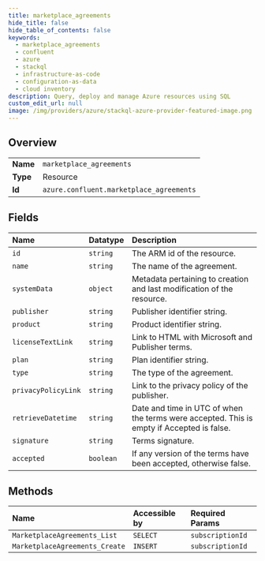 ```yaml
---
title: marketplace_agreements
hide_title: false
hide_table_of_contents: false
keywords:
  - marketplace_agreements
  - confluent
  - azure    
  - stackql
  - infrastructure-as-code
  - configuration-as-data
  - cloud inventory
description: Query, deploy and manage Azure resources using SQL
custom_edit_url: null
image: /img/providers/azure/stackql-azure-provider-featured-image.png
---
```

  
    

## Overview
<table><tbody>
<tr><td><b>Name</b></td><td><code>marketplace_agreements</code></td></tr>
<tr><td><b>Type</b></td><td>Resource</td></tr>
<tr><td><b>Id</b></td><td><code>azure.confluent.marketplace_agreements</code></td></tr>
</tbody></table>

## Fields
| Name | Datatype | Description |
|:-----|:---------|:------------|
| `id` | `string` | The ARM id of the resource. |
| `name` | `string` | The name of the agreement. |
| `systemData` | `object` | Metadata pertaining to creation and last modification of the resource. |
| `publisher` | `string` | Publisher identifier string. |
| `product` | `string` | Product identifier string. |
| `licenseTextLink` | `string` | Link to HTML with Microsoft and Publisher terms. |
| `plan` | `string` | Plan identifier string. |
| `type` | `string` | The type of the agreement. |
| `privacyPolicyLink` | `string` | Link to the privacy policy of the publisher. |
| `retrieveDatetime` | `string` | Date and time in UTC of when the terms were accepted. This is empty if Accepted is false. |
| `signature` | `string` | Terms signature. |
| `accepted` | `boolean` | If any version of the terms have been accepted, otherwise false. |
## Methods
| Name | Accessible by | Required Params |
|:-----|:--------------|:----------------|
| `MarketplaceAgreements_List` | `SELECT` | `subscriptionId` |
| `MarketplaceAgreements_Create` | `INSERT` | `subscriptionId` |
